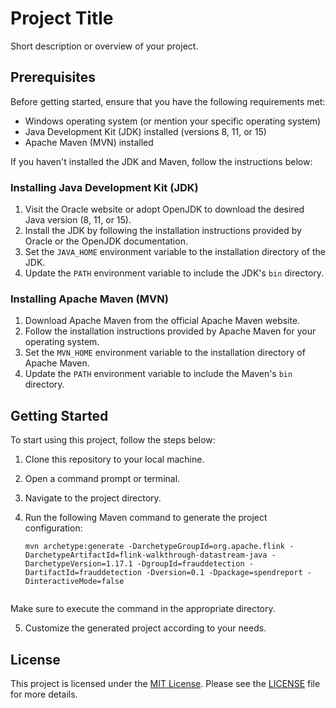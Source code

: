 # Project Title

Short description or overview of your project.

## Prerequisites

Before getting started, ensure that you have the following requirements met:

- Windows operating system (or mention your specific operating system)
- Java Development Kit (JDK) installed (versions 8, 11, or 15)
- Apache Maven (MVN) installed

If you haven't installed the JDK and Maven, follow the instructions below:

### Installing Java Development Kit (JDK)

1. Visit the Oracle website or adopt OpenJDK to download the desired Java version (8, 11, or 15).
2. Install the JDK by following the installation instructions provided by Oracle or the OpenJDK documentation.
3. Set the `JAVA_HOME` environment variable to the installation directory of the JDK.
4. Update the `PATH` environment variable to include the JDK's `bin` directory.

### Installing Apache Maven (MVN)

1. Download Apache Maven from the official Apache Maven website.
2. Follow the installation instructions provided by Apache Maven for your operating system.
3. Set the `MVN_HOME` environment variable to the installation directory of Apache Maven.
4. Update the `PATH` environment variable to include the Maven's `bin` directory.

## Getting Started

To start using this project, follow the steps below:

1. Clone this repository to your local machine.
2. Open a command prompt or terminal.
3. Navigate to the project directory.
4. Run the following Maven command to generate the project configuration:

   ```shell
   mvn archetype:generate -DarchetypeGroupId=org.apache.flink -DarchetypeArtifactId=flink-walkthrough-datastream-java -DarchetypeVersion=1.17.1 -DgroupId=frauddetection -DartifactId=frauddetection -Dversion=0.1 -Dpackage=spendreport -DinteractiveMode=false


Make sure to execute the command in the appropriate directory.

5. Customize the generated project according to your needs.

## License

This project is licensed under the [MIT License](https://opensource.org/licenses/MIT). Please see the [LICENSE](LICENSE) file for more details.
